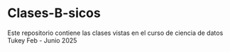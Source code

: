 # Clases-B-sicos
Este repositorio contiene las clases vistas en el curso de ciencia de datos Tukey Feb - Junio 2025
